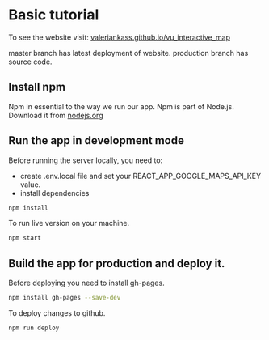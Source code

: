# Basic tutorial

To see the website visit: [valeriankass.github.io/vu_interactive_map](http://valeriankass.github.io/VU_Interactive_map/)

master branch has latest deployment of website. production branch has source code.

## Install npm

Npm in essential to the way we run our app. Npm is part of Node.js. Download it from [nodejs.org](https://nodejs.org/en/download/)

## Run the app in development mode

Before running the server locally, you need to:
- create .env.local file and set your REACT_APP_GOOGLE_MAPS_API_KEY value.
- install dependencies
```bash
npm install
```

To run live version on your machine.
```bash
npm start
```

## Build the app for production and deploy it.

Before deploying you need to install gh-pages.
```bash
npm install gh-pages --save-dev
```

To deploy changes to github.
```bash
npm run deploy
```

